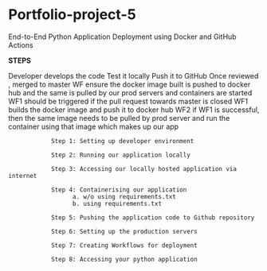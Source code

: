 # Portfolio-project-5
End-to-End Python Application Deployment using Docker and GitHub Actions

**STEPS**

Developer develops the code 
Test it locally
Push it to GitHub
Once reviewed , merged to master
WF ensure the docker image built is pushed to docker hub and the same is pulled by our prod servers and containers are started
WF1 should be triggered if the pull request towards master is closed 
WF1 builds the docker image and push it to docker hub
WF2 if WF1 is successful, then the same image needs to be pulled by prod server and run the container using that image which makes up our app 

    
            
            
                Step 1: Setting up developer environment

                Step 2: Running our application locally
                
                Step 3: Accessing our locally hosted application via internet
                
                Step 4: Containerising our application
                      a. w/o using requirements.txt
                      b. using requirements.txt
                
                Step 5: Pushing the application code to Github repository
                 
                Step 6: Setting up the production servers
                
                Step 7: Creating Workflows for deployment
                
                Step 8: Accessing your python application
        
          

